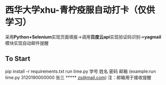 # 西华大学xhu-青柠疫服自动打卡（仅供学习）
采用**Python+Selenium**实现页面填报->调用**百度云api**实现验证码识别->**yagmail**模块实现自动邮件提醒

## To Start
pip install -r requirements.txt
run lime.py 学号 姓名 密码 邮箱  (example:run lime.py 3120190000000 张三 ***** zs@mail.com)
注：邮箱用于接收提醒
